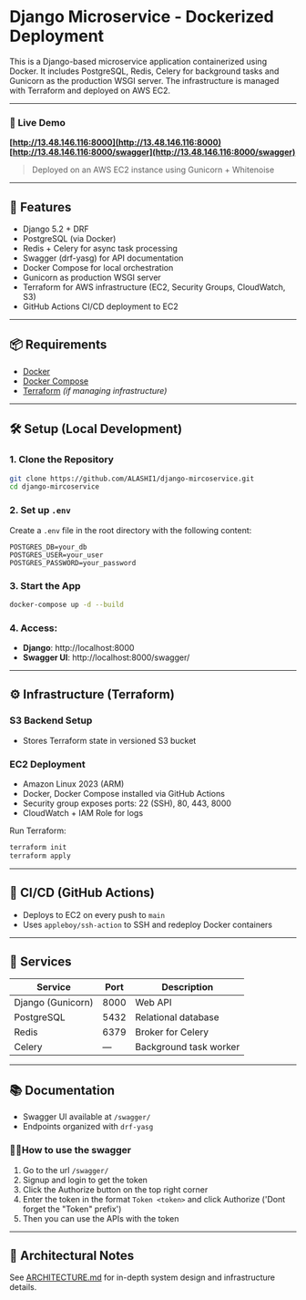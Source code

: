 # Django Microservice - Dockerized Deployment

This is a Django-based microservice application containerized using Docker. It includes PostgreSQL, Redis, Celery for background tasks and Gunicorn as the production WSGI server. The infrastructure is managed with Terraform and deployed on AWS EC2.

---

### 🚀 Live Demo  
**[http://13.48.146.116:8000](http://13.48.146.116:8000)**  
**[http://13.48.146.116:8000/swagger](http://13.48.146.116:8000/swagger)**  

> Deployed on an AWS EC2 instance using Gunicorn + Whitenoise

---

## 🚀 Features
- Django 5.2 + DRF
- PostgreSQL (via Docker)
- Redis + Celery for async task processing
- Swagger (drf-yasg) for API documentation
- Docker Compose for local orchestration
- Gunicorn as production WSGI server
- Terraform for AWS infrastructure (EC2, Security Groups, CloudWatch, S3)
- GitHub Actions CI/CD deployment to EC2

---

## 📦 Requirements

- [Docker](https://docs.docker.com/get-docker/)
- [Docker Compose](https://docs.docker.com/compose/install/)
- [Terraform](https://developer.hashicorp.com/terraform/downloads) *(if managing infrastructure)*


---

## 🛠️ Setup (Local Development)

### 1. Clone the Repository
```bash
git clone https://github.com/ALASHI1/django-mircoservice.git
cd django-mircoservice
```

### 2. Set up `.env`
Create a `.env` file in the root directory with the following content:
```env
POSTGRES_DB=your_db
POSTGRES_USER=your_user
POSTGRES_PASSWORD=your_password
```

### 3. Start the App
```bash
docker-compose up -d --build
```

### 4. Access:
- **Django**: http://localhost:8000
- **Swagger UI**: http://localhost:8000/swagger/


---

## ⚙️ Infrastructure (Terraform)

### S3 Backend Setup
- Stores Terraform state in versioned S3 bucket

### EC2 Deployment
- Amazon Linux 2023 (ARM)
- Docker, Docker Compose installed via GitHub Actions
- Security group exposes ports: 22 (SSH), 80, 443, 8000
- CloudWatch + IAM Role for logs

Run Terraform:
```bash
terraform init
terraform apply
```

---

## 🤖 CI/CD (GitHub Actions)
- Deploys to EC2 on every push to `main`
- Uses `appleboy/ssh-action` to SSH and redeploy Docker containers

---

## 🐘 Services
| Service | Port | Description |
|--------|------|-------------|
| Django (Gunicorn) | 8000 | Web API |
| PostgreSQL | 5432 | Relational database |
| Redis | 6379 | Broker for Celery |
| Celery | — | Background task worker |

---

## 📚 Documentation
- Swagger UI available at `/swagger/`
- Endpoints organized with `drf-yasg`

### 👨‍🏫How to use the swagger

1. Go to the url `/swagger/`
2. Signup and login to get the token
3. Click the Authorize button on the top right corner
4. Enter the token in the format `Token <token>` and click Authorize ('Dont forget the "Token" prefix')
5. Then you can use the APIs with the token

---

## 🧠 Architectural Notes
See [ARCHITECTURE.md](./ARCHITECTURE.md) for in-depth system design and infrastructure details.


